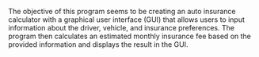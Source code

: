 The objective of this program seems to be creating an auto insurance calculator with a graphical user interface (GUI) that allows users to input information about the driver, vehicle, and insurance preferences. The program then calculates an estimated monthly insurance fee based on the provided information and displays the result in the GUI.
